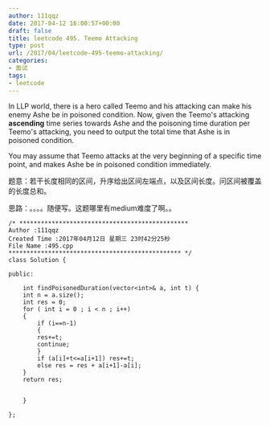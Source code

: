 ```yaml
---
author: 111qqz
date: 2017-04-12 16:00:57+00:00
draft: false
title: leetcode 495. Teemo Attacking
type: post
url: /2017/04/leetcode-495-teemo-attacking/
categories:
- 面试
tags:
- leetcode
---
```


In LLP world, there is a hero called Teemo and his attacking can make his enemy Ashe be in poisoned condition. Now, given the Teemo's attacking **ascending** time series towards Ashe and the poisoning time duration per Teemo's attacking, you need to output the total time that Ashe is in poisoned condition.

You may assume that Teemo attacks at the very beginning of a specific time point, and makes Ashe be in poisoned condition immediately.

题意：若干长度相同的区间，升序给出区间左端点，以及区间长度。问区间被覆盖的长度总和。

思路：。。。。随便写。这题哪里有medium难度了啊。。

    
    /* ***********************************************
    Author :111qqz
    Created Time :2017年04月12日 星期三 23时42分25秒
    File Name :495.cpp
    ************************************************ */
    class Solution {
    
    public:
    
        int findPoisonedDuration(vector<int>& a, int t) {
    	int n = a.size();
    	int res = 0;
    	for ( int i = 0 ; i < n ; i++)
    	{
    	    if (i==n-1)
    	    {
    		res+=t;
    		continue;
    	    }
    	    if (a[i]+t<=a[i+1]) res+=t;
    	    else res = res + a[i+1]-a[i];
    	}
    	return res;
            
    
        }
    
    };
    



